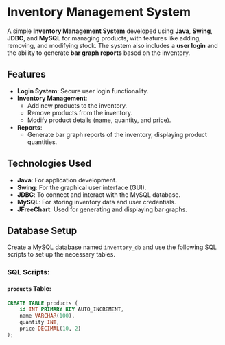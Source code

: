 # Inventory Management System

A simple **Inventory Management System** developed using **Java**, **Swing**, **JDBC**, and **MySQL** for managing products, with features like adding, removing, and modifying stock. The system also includes a **user login** and the ability to generate **bar graph reports** based on the inventory.

## Features

- **Login System**: Secure user login functionality.
- **Inventory Management**:
  - Add new products to the inventory.
  - Remove products from the inventory.
  - Modify product details (name, quantity, and price).
- **Reports**:
  - Generate bar graph reports of the inventory, displaying product quantities.

## Technologies Used

- **Java**: For application development.
- **Swing**: For the graphical user interface (GUI).
- **JDBC**: To connect and interact with the MySQL database.
- **MySQL**: For storing inventory data and user credentials.
- **JFreeChart**: Used for generating and displaying bar graphs.

## Database Setup

Create a MySQL database named `inventory_db` and use the following SQL scripts to set up the necessary tables.

### SQL Scripts:

#### `products` Table:
```sql
CREATE TABLE products (
    id INT PRIMARY KEY AUTO_INCREMENT,
    name VARCHAR(100),
    quantity INT,
    price DECIMAL(10, 2)
);

